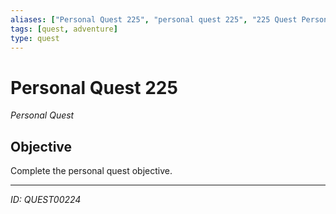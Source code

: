 ```yaml
---
aliases: ["Personal Quest 225", "personal quest 225", "225 Quest Personal"]
tags: [quest, adventure]
type: quest
---
```


# Personal Quest 225

*Personal Quest*

## Objective
Complete the personal quest objective.

---
*ID: QUEST00224*
